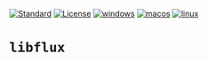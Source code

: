 [![Standard](https://img.shields.io/badge/c%2B%2B-20-blue.svg)](https://en.wikipedia.org/wiki/C%2B%2B#Standardization)
[![License](https://img.shields.io/badge/license-BSL-blue.svg)](http://www.boost.org/LICENSE_1_0.txt)
[![windows](https://github.com/tcbrindle/libflux/actions/workflows/windows.yml/badge.svg)](https://github.com/tcbrindle/libflux/actions/workflows/windows.yml)
[![macos](https://github.com/tcbrindle/libflux/actions/workflows/macos.yml/badge.svg)](https://github.com/tcbrindle/libflux/actions/workflows/macos.yml)
[![linux](https://github.com/tcbrindle/libflux/actions/workflows/linux.yml/badge.svg)](https://github.com/tcbrindle/libflux/actions/workflows/linux.yml)

# `libflux` #
